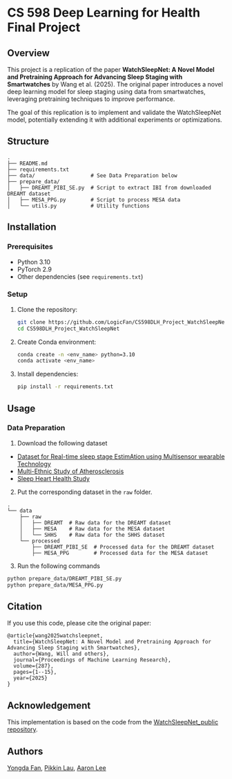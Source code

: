 # CS 598 Deep Learning for Health Final Project

## Overview

This project is a replication of the paper **WatchSleepNet: A Novel Model and Pretraining Approach for Advancing Sleep Staging with Smartwatches** by Wang et al. (2025). The original paper introduces a novel deep learning model for sleep staging using data from smartwatches, leveraging pretraining techniques to improve performance.

The goal of this replication is to implement and validate the WatchSleepNet model, potentially extending it with additional experiments or optimizations.

## Structure

```
.
├── README.md
├── requirements.txt
├── data/                  # See Data Preparation below
├── prepare_data/
│   ├── DREAMT_PIBI_SE.py  # Script to extract IBI from downloaded DREAMT dataset
│   ├── MESA_PPG.py        # Script to process MESA data
│   └── utils.py           # Utility functions
```

## Installation

### Prerequisites

- Python 3.10
- PyTorch 2.9
- Other dependencies (see `requirements.txt`)

### Setup

1. Clone the repository:
   ```bash
   git clone https://github.com/LogicFan/CS598DLH_Project_WatchSleepNet.git
   cd CS598DLH_Project_WatchSleepNet
   ```

2. Create Conda environment:
   ```bash
   conda create -n <env_name> python=3.10
   conda activate <env_name>
   ```

3. Install dependencies:
   ```bash
   pip install -r requirements.txt
   ```

## Usage

### Data Preparation

1. Download the following dataset
- [Dataset for Real-time sleep stage EstimAtion using Multisensor wearable Technology](https://physionet.org/content/dreamt/2.0.0/)
- [Multi-Ethnic Study of Atherosclerosis](https://sleepdata.org/datasets/mesa)
- [Sleep Heart Health Study](https://sleepdata.org/datasets/shhs)

2. Put the corresponding dataset in the `raw` folder.

```
.
└── data
    ├── raw
    │   ├── DREAMT  # Raw data for the DREAMT dataset
    │   ├── MESA    # Raw data for the MESA dataset
    │   └── SHHS    # Raw data for the SHHS dataset
    └── processed
        ├── DREAMT_PIBI_SE  # Processed data for the DREAMT dataset
        ├── MESA_PPG        # Processed data for the MESA dataset
```

3. Run the following commands

```bash
python prepare_data/DREAMT_PIBI_SE.py
python prepare_data/MESA_PPG.py
```

<!--
### Training

To train the model:
```bash
python train.py --config config.yaml
```

### Evaluation

To evaluate the trained model:
```bash
python evaluate.py --model_path checkpoints/model.pth --data_path data/test/
```

## Dataset

This project uses publicly available sleep staging datasets such as:
- TODO

Ensure compliance with dataset licenses and usage terms.

## Model Architecture

TODO

## Results

TODO

-->

## Citation

If you use this code, please cite the original paper:

```
@article{wang2025watchsleepnet,
  title={WatchSleepNet: A Novel Model and Pretraining Approach for Advancing Sleep Staging with Smartwatches},
  author={Wang, Will and others},
  journal={Proceedings of Machine Learning Research},
  volume={287},
  pages={1--15},
  year={2025}
}
```

## Acknowledgement

This implementation is based on the code from the [WatchSleepNet_public repository](https://github.com/WillKeWang/WatchSleepNet_public).

## Authors

[Yongda Fan](mailto:yongdaf2@illinois.edu), [Pikkin Lau](mailto:pikkinl2@illinois.edu), [Aaron Lee](mailto:aaroncl2@illinois.edu)
